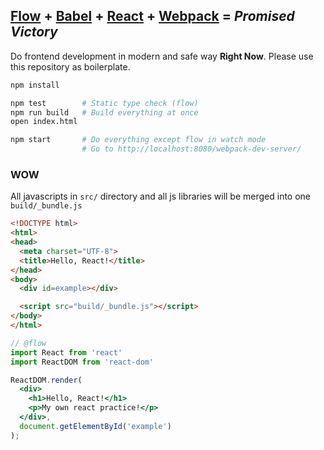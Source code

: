 [Flow] + [Babel] + [React] + [Webpack] = *Promised Victory*
--------
Do frontend development in modern and safe way **Right Now**. Please use this
repository as boilerplate.

```bash
npm install

npm test        # Static type check (flow)
npm run build   # Build everything at once
open index.html

npm start       # Do everything except flow in watch mode
                # Go to http://localhost:8080/webpack-dev-server/
```

### WOW
All javascripts in `src/` directory and all js libraries will be merged into one
`build/_bundle.js`
```html
<!DOCTYPE html>
<html>
<head>
  <meta charset="UTF-8">
  <title>Hello, React!</title>
</head>
<body>
  <div id=example></div>

  <script src="build/_bundle.js"></script>
</body>
</html>
```
```jsx
// @flow
import React from 'react'
import ReactDOM from 'react-dom'

ReactDOM.render(
  <div>
    <h1>Hello, React!</h1>
    <p>My own react practice!</p>
  </div>,
  document.getElementById('example')
);
```

[Flow]: http://flowtype.org/
[Babel]: https://babeljs.io/
[React]: https://facebook.github.io/react/
[Webpack]: https://webpack.github.io/
